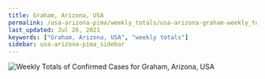 ```yaml
---
title: Graham, Arizona, USA
permalink: /usa-arizona-pima/weekly_totals/usa-arizona-graham-weekly_totals.html
last_updated: Jul 26, 2021
keywords: ["Graham, Arizona, USA", "weekly totals"]
sidebar: usa-arizona-pima_sidebar
---
```


![Weekly Totals of Confirmed Cases for Graham, Arizona, USA](/covid_tracker/images/graphs/usa-arizona-graham-weekly_totals_graph.png)
